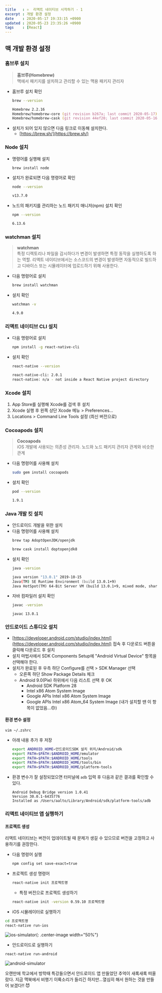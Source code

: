 ```yaml
---
title   : ⚛️  리액트 네이티브 시작하기 - 1  
excerpt : 개발 환경 설정
date    : 2020-05-17 19:33:15 +0900
updated : 2020-05-23 23:35:26 +0900
tags    : [React]
---
```


## 맥 개발 환경 설정

### 홈브루 설치 
> **홈브루(Homebrew)**   
맥에서 패키지를 설치하고 관리할 수 있는 맥용 패키지 관리자 

- 홈브루 설치 확인
    ``` zsh
    brew --version 
    ```
    ``` zsh
    Homebrew 2.2.16
    Homebrew/homebrew-core (git revision b267a; last commit 2020-05-17)
    Homebrew/homebrew-cask (git revision 44ef20; last commit 2020-05-16)
    ```
- 설치가 되어 있지 않으면 다음 링크로 이동해 설치한다.
    - [https://brew.sh/](https://brew.sh/)


### Node 설치
- 명령어를 실행해 설치
    ``` zsh
    brew install node
    ```
- 설치가 완료되면 다음 명령어로 확인 
    ``` zsh
    node --version
    ```
    ``` zsh
    v13.7.0
    ```
- 노드의 패키지를 관리하는 노드 패키지 매니저(npm) 설치 확인
    ``` zsh
    npm --version
    ```
    ``` zsh
    6.13.6
    ```

### watchman 설치
> **watchman**  
특정 디렉토리나 파일을 감시하다가 변경이 발생하면 특정 동작을 실행하도록 하는 역할. 리액트 네이티브에서는 소스코드의 변경이 발생하면 자동적으로 빌드하고 디바이스 또는 시뮬레이터에 업로드하기 위해 사용한다. 

- 다음 명령어로 설치
    ``` zsh
    brew install watchman
    ```
- 설치 확인
    ``` zsh
    watchman -v
    ```
    ``` zsh
    4.9.0
    ```

### 리액트 네이티브 CLI 설치 
- 다음 명령어로 설치 
    ``` zsh
    npm install -g react-native-cli
    ```
- 설치 확인
    ``` zsh
    react-native --version
    ```
    ``` zsh
    react-native-cli: 2.0.1
    react-native: n/a - not inside a React Native project directory
    ```

### Xcode 설치 
1. App Store를 실행해 Xcode를 검색 후 설치 
2. Xcode 실행 후 왼쪽 상단 Xcode 메뉴 > Preferences...
3. Locations > Command Line Tools 설정 (최신 버전으로)

### Cocoapods 설치

> **Cocoapods**  
iOS 개발에 사용되는 의존성 관리자. 노드와 노드 패키지 관리자 관계와 비슷한 관계 

- 다음 명령어를 사용해 설치 
    ``` zsh 
    sudo gem install cocoapods 
    ``` 
- 설치 확인 
    ``` zsh
    pod --version
    ```
    ``` zsh
    1.9.1
    ```

### Java 개발 킷 설치 
- 안드로이드 개발을 위한 설치 
- 다음 명령어를 사용해 설치 
    ``` zsh
    brew tap AdoptOpenJDK/openjdk 
    ```
    ``` zsh
    brew cask install doptopenjdk8
    ```
- 설치 확인 
    ``` zsh 
    java -version
    ```
    ``` zsh
    java version "13.0.1" 2019-10-15
    Java(TM) SE Runtime Environment (build 13.0.1+9)
    Java HotSpot(TM) 64-Bit Server VM (build 13.0.1+9, mixed mode, sharing)
    ```
- 자바 컴파일러 설치 확인 
    ``` zsh 
    javac -version
    ```
    ```
    javac 13.0.1
    ```

### 안드로이드 스튜디오 설치
- [https://developer.android.com/studio/index.html](https://developer.android.com/studio/index.html) 접속 후 다운로드 버튼을 클릭해 다운로드 후 설치 
- 설치 마법사에서 SDK Components Setup에 "Android Virtual Device" 항목을 선택해야 한다. 
- 설치가 완료된 후 우측 하단 Configure를 선택 > SDK Manager 선택 
    - 오른쪽 하단 Show Package Details 체크 
    - Android 9.0(Pie) 하위에서 다음 리스트 선택 후 OK 
        - Android SDK Platform 28
        - Intel x86 Atom System Image 
        - Google APIs Intel x86 Atom System Image
        - Google APIs Intel x86 Atom_64 System Image (내가 설치할 땐 이 항목이 없었음...😞)  
    
#### 환경 변수 설정 
```
vim ~/.zshrc
```
- 아래 내용 추가 후 저장 
    ``` zsh
    export ANDROID_HOME=안드로이드SDK 설치 위치/Android/sdk
    export PATH=$PATH:$ANDROID_HOME/emulator
    export PATH=$PATH:$ANDROID_HOME/tools
    export PATH=$PATH:$ANDROID_HOME/tools/bin
    export PATH=$PATH:$ANDROID_HOME/platform-tools
    ```

- 환경 변수가 잘 설정되었으면 터미널에 `adb` 입력 후 다음과 같은 결과를 확인할 수 있다.
    ```
    Android Debug Bridge version 1.0.41
    Version 30.0.1-6435776
    Installed as /Users/aalto/Library/Android/sdk/platform-tools/adb
    ```


### 리액트 네이티브 앱 실행하기

#### 프로젝트 생성 
리액트 네이티브는 버전이 업데이트될 때 문제가 생길 수 있으므로 버전을 고정하고 사용하기를 권장한다. 
- 다음 명령어 실행
    ``` zsh
    npm config set save-exact=true
    ```
- 프로젝트 생성 명령어
    ``` zsh
    react-native init 프로젝트명 
    ```
    - 특정 버전으로 프로젝트 생성하기 
    ``` zsh
    react-native init -version 0.59.10 프로젝트명 
    ```

- iOS 시뮬레이터로 실행하기 
```zsh
cd 프로젝트명
react-native run-ios 
```  

![ios-simulator](/images/react-native-tutorial1.png){: .center-image width="50%"}
- 안드로이드로 실행하기 
``` zsh
react-native run-android 
```  

![android-simulator](/images/react-native-tutorial2.png)


오랜만에 학교에서 방학때 특강들으면서 안드로이드 앱 만들었던 추억이 새록새록 떠올랐다. 지금 맥북에서 비행기 이륙소리가 들리긴 하지만...열심히 해서 원하는 것을 만들어 보겠다!! 😈
